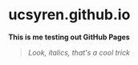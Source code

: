 # ucsyren.github.io
**This is me testing out GitHub Pages**

> _Look, italics, that's a cool trick_
